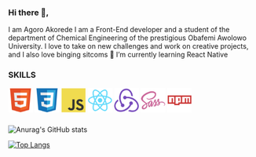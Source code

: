 ###     Hi there 👋,
   I am Agoro Akorede I am a Front-End developer and a student of the department of Chemical Engineering of the prestigious Obafemi Awolowo University. 
I love to take on new challenges and work on creative projects, and I also love binging sitcoms
   🌱 I’m currently learning React Native 
    
 
<!-- ![WaveHandGIF](https://user-images.githubusercontent.com/90475212/158036872-ae85d24a-20c7-4e8f-be60-b043142df236.gif) -->

### SKILLS
<div>
<img src="https://github.com/devicons/devicon/blob/master/icons/html5/html5-original.svg" alt="html" width="50" height="50">
<img src="https://github.com/devicons/devicon/blob/master/icons/css3/css3-original.svg" alt="css" width="50" height="50">
<img src="https://github.com/devicons/devicon/blob/master/icons/javascript/javascript-original.svg" alt="javascript" width="50" height="50">
<img src="https://github.com/devicons/devicon/blob/master/icons/react/react-original.svg" alt="html" width="50" height="50">
<img src="https://github.com/devicons/devicon/blob/master/icons/redux/redux-original.svg" alt="html" width="50" height="50">
<img src="https://github.com/devicons/devicon/blob/master/icons/sass/sass-original.svg" alt="html" width="50" height="50">
<img src="https://github.com/devicons/devicon/blob/master/icons/npm/npm-original-wordmark.svg" alt="html" width="50" height="50">
</div>
    
###
![Anurag's GitHub stats](https://github-readme-stats.vercel.app/api?username=AgoroAkorede&show_icons=true)

[![Top Langs](https://github-readme-stats.vercel.app/api/top-langs/?username=AgoroAKorede&exclude_repo=github-readme-stats,AgoroAkorede.github.io)](https://github.com/AgoroAkorede/github-readme-stats)
   


<!--
**AgoroAkorede/AgoroAkorede** is a ✨ _special_ ✨ repository because its `README.md` (this file) appears on your GitHub profile.

Here are some ideas to get you started:

- 🔭 I’m currently working on ...
- 🌱 I’m currently learning ...
- 👯 I’m looking to collaborate on ...
- 🤔 I’m looking for help with ...
- 💬 Ask me about ...
- 📫 How to reach me: ...
- 😄 Pronouns: ...
- ⚡ Fun fact: ...
-->
